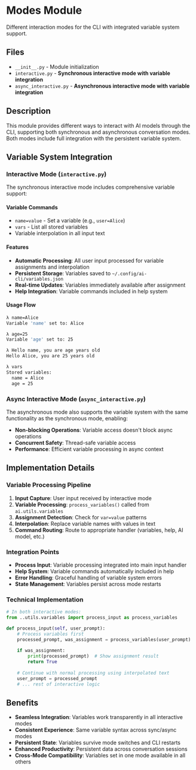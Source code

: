 # Modes Module

Different interaction modes for the CLI with integrated variable system support.

## Files

- `__init__.py` - Module initialization
- `interactive.py` - **Synchronous interactive mode with variable integration**
- `async_interactive.py` - **Asynchronous interactive mode with variable integration**

## Description

This module provides different ways to interact with AI models through the CLI, supporting both synchronous and asynchronous conversation modes. Both modes include full integration with the persistent variable system.

## Variable System Integration

### Interactive Mode (`interactive.py`)
The synchronous interactive mode includes comprehensive variable support:

#### Variable Commands
- `name=value` - Set a variable (e.g., `user=Alice`)
- `vars` - List all stored variables
- Variable interpolation in all input text

#### Features
- **Automatic Processing**: All user input processed for variable assignments and interpolation
- **Persistent Storage**: Variables saved to `~/.config/ai-cli/variables.json`
- **Real-time Updates**: Variables immediately available after assignment
- **Help Integration**: Variable commands included in help system

#### Usage Flow
```bash
λ name=Alice
Variable 'name' set to: Alice

λ age=25
Variable 'age' set to: 25

λ Hello name, you are age years old
Hello Alice, you are 25 years old

λ vars
Stored variables:
  name = Alice
  age = 25
```

### Async Interactive Mode (`async_interactive.py`)
The asynchronous mode also supports the variable system with the same functionality as the synchronous mode, enabling:
- **Non-blocking Operations**: Variable access doesn't block async operations
- **Concurrent Safety**: Thread-safe variable access
- **Performance**: Efficient variable processing in async context

## Implementation Details

### Variable Processing Pipeline
1. **Input Capture**: User input received by interactive mode
2. **Variable Processing**: `process_variables()` called from `ai.utils.variables`
3. **Assignment Detection**: Check for `var=value` patterns
4. **Interpolation**: Replace variable names with values in text
5. **Command Routing**: Route to appropriate handler (variables, help, AI model, etc.)

### Integration Points
- **Process Input**: Variable processing integrated into main input handler
- **Help System**: Variable commands automatically included in help
- **Error Handling**: Graceful handling of variable system errors
- **State Management**: Variables persist across mode restarts

### Technical Implementation
```python
# In both interactive modes:
from ..utils.variables import process_input as process_variables

def process_input(self, user_prompt):
    # Process variables first
    processed_prompt, was_assignment = process_variables(user_prompt)
    
    if was_assignment:
        print(processed_prompt)  # Show assignment result
        return True
    
    # Continue with normal processing using interpolated text
    user_prompt = processed_prompt
    # ... rest of interactive logic
```

## Benefits

- **Seamless Integration**: Variables work transparently in all interactive modes
- **Consistent Experience**: Same variable syntax across sync/async modes  
- **Persistent State**: Variables survive mode switches and CLI restarts
- **Enhanced Productivity**: Persistent data across conversation sessions
- **Cross-Mode Compatibility**: Variables set in one mode available in all others